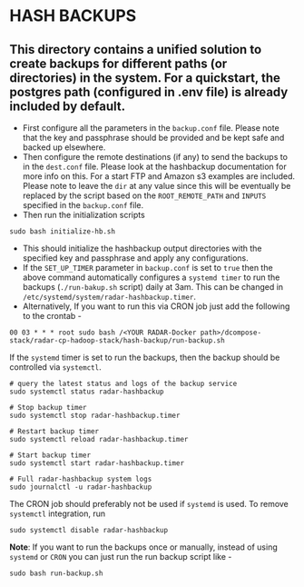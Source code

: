 # HASH BACKUPS

This directory contains a unified solution to create backups for different paths (or directories) in the system. For a quickstart, the postgres path (configured in .env file) is already included by default.
-

- First configure all the parameters in the `backup.conf` file. Please note that the key and passphrase should be provided and be kept safe and backed up elsewhere.
- Then configure the remote destinations (if any) to send the backups to in the `dest.conf` file. Please look at the hashbackup documentation for more info on this. For a start FTP and Amazon s3 examples are included. Please note to leave the `dir` at any value since this will be eventually be replaced by the script based on the `ROOT_REMOTE_PATH` and `INPUTS` specified in the `backup.conf` file.
- Then run the initialization scripts
```shell
sudo bash initialize-hb.sh
```
- This should initialize the hashbackup output directories with the specified key and passphrase and apply any configurations.
- If the `SET_UP_TIMER` parameter in `backup.conf` is set to `true` then the above command automatically configures a `systemd timer` to run the backups (`./run-bakup.sh` script) daily at 3am. This can be changed in `/etc/systemd/system/radar-hashbackup.timer`.
- Alternatively, If you want to run this via CRON job just add the following to the crontab -
```
00 03 * * * root sudo bash /<YOUR RADAR-Docker path>/dcompose-stack/radar-cp-hadoop-stack/hash-backup/run-backup.sh
```

If the `systemd` timer is set to run the backups, then the backup should be controlled via `systemctl`.
```shell
# query the latest status and logs of the backup service
sudo systemctl status radar-hashbackup

# Stop backup timer
sudo systemctl stop radar-hashbackup.timer

# Restart backup timer
sudo systemctl reload radar-hashbackup.timer

# Start backup timer
sudo systemctl start radar-hashbackup.timer

# Full radar-hashbackup system logs
sudo journalctl -u radar-hashbackup
```
The CRON job should preferably not be used if `systemd` is used. To remove `systemctl` integration, run
```
sudo systemctl disable radar-hashbackup
```


**Note**: If you want to run the backups once or manually, instead of using `systemd` or `CRON` you can just run the run backup script like -
```shell
sudo bash run-backup.sh
```
